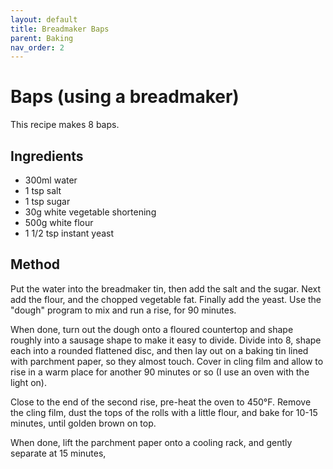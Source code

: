 ```yaml
---
layout: default
title: Breadmaker Baps
parent: Baking
nav_order: 2
---
```


# Baps (using a breadmaker)

This recipe makes 8 baps.

## Ingredients

* 300ml water
* 1 tsp salt
* 1 tsp sugar
* 30g white vegetable shortening
* 500g white flour
* 1 1/2 tsp instant yeast 

## Method

Put the water into the breadmaker tin, then add the salt 
and the sugar. Next add the flour, and the chopped 
vegetable fat. Finally add the yeast. Use the "dough"
program to mix and run a rise, for 90 minutes.

When done, turn out the dough onto a floured countertop
and shape roughly into a sausage shape to make it easy
to divide. Divide into 8, shape each into a rounded 
flattened disc, and then lay out on a baking tin lined 
with parchment paper, so they almost touch. Cover in
cling film and allow to rise in a warm place for another
90 minutes or so (I use an oven with the light on).

Close to the end of the second rise, pre-heat the 
oven to 450°F. Remove the cling film, dust the tops 
of the rolls with a little flour, and bake for 10-15 minutes,
until golden brown on top. 

When done, lift the parchment paper onto a cooling rack,
and gently separate at 15 minutes, 